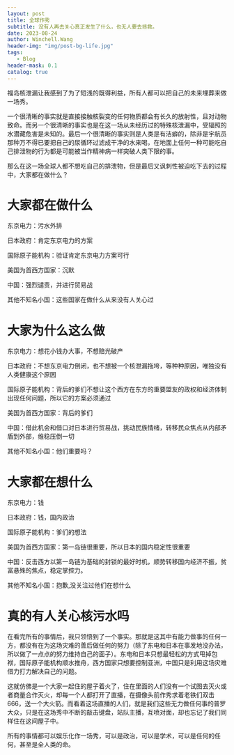 ```yaml
---
layout: post
title: 全球作秀
subtitle: 没有人再去关心真正发生了什么，也无人要去拯救。
date: 2023-08-24
author: Winchell.Wang
header-img: "img/post-bg-life.jpg"
tags:
   - Blog
header-mask: 0.1
catalog: true
---
```


福岛核泄漏让我感到了为了短浅的既得利益，所有人都可以把自己的未来埋葬来做一场秀。

一个很清晰的事实就是直接接触核裂变的任何物质都会有长久的放射性，且对动物致命。而另一个很清晰的事实也是在这一场从未经历过的特殊核泄漏中，受辐照的水潜藏危害是未知的。最后一个很清晰的事实则是人类是有洁癖的，除非是宇航员那种万不得已要把自己的尿循环过滤成干净的水来喝，在地面上任何一种可能吃自己排泄物的行为都是可能被当作精神病一样突破人类下限的事。

那么在这一场全球人都不想吃自己的排泄物，但是最后又讽刺性被迫吃下去的过程中，大家都在做什么？

# 大家都在做什么

东京电力：污水外排

日本政府：肯定东京电力的方案

国际原子能机构：验证肯定东京电力方案可行

美国为首西方国家：沉默

中国：强烈谴责，并进行贸易战

其他不知名小国：这些国家在做什么从来没有人关心过

# 大家为什么这么做

东京电力：想花小钱办大事，不想赔光破产

日本政府：不想东京电力倒闭，也不想被一个核泄漏拖垮，等种种原因，唯独没有人类健康这个原因

国际原子能机构：背后的爹们不想让这个西方在东方的重要盟友的政权和经济体制出现任何问题，所以它的方案必须通过

美国为首西方国家：背后的爹们

中国：借此机会和借口对日本进行贸易战，挑动民族情绪，转移民众焦点从内部矛盾到外部，维稳压倒一切

其他不知名小国：他们重要吗？

# 大家都在想什么

东京电力：钱

日本政府：钱，国内政治

国际原子能机构：爹们的想法

美国为首西方国家：第一岛链很重要，所以日本的国内稳定性很重要

中国：反击西方以第一岛链为基础的封锁的最好时机，顺势转移国内经济不振，贫富悬殊的焦点，稳定掌控力。

其他不知名小国：抱歉,没关注过他们在想什么

# 真的有人关心核污水吗

在看完所有的事情后，我只领悟到了一个事实。那就是这其中有能力做事的任何一方，都没有在为这场灾难的善后做任何的努力（除了东电和日本在事发地没办法，所以做了一点点的努力维持自己的面子）。东电和日本只想最轻松的方式甩掉包袱，国际原子能机构顺水推舟，西方国家只想要控制亚洲，中国只是利用这场灾难借力打力解决自己的问题。

这就仿佛是一个大家一起住的屋子着火了，住在里面的人们没有一个试图去灭火或者商量合作灭火，却每一个人都打开了直播，在摄像头前作秀求着老铁们双击666，送一个大火箭。而看着这场直播的人们，就是我们这些无力做任何事的普罗大众，只是在这场秀中不断的敲击键盘，站队主播，互喷对面，却也忘记了我们同样住在这间屋子中。

所有的事情都可以娱乐化作一场秀，可以是政治，可以是学术，可以是任何的任何，甚至是全人类的命。